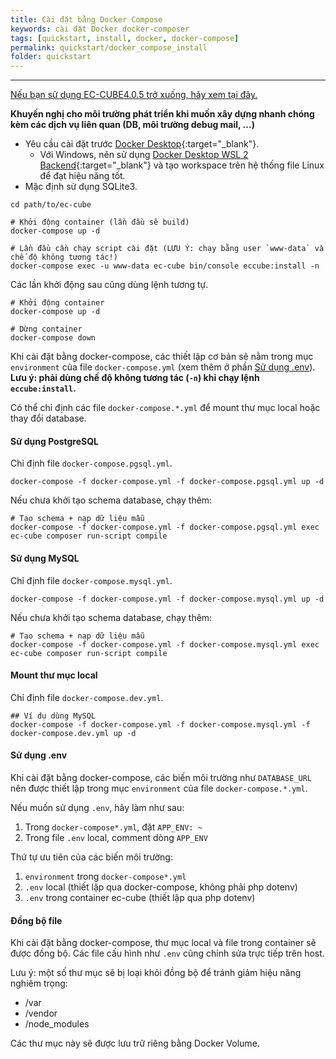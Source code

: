 ```yaml
---
title: Cài đặt bằng Docker Compose
keywords: cài đặt Docker docker-composer
tags: [quickstart, install, docker, docker-compose]
permalink: quickstart/docker_compose_install
folder: quickstart
---
```


---

[Nếu bạn sử dụng EC-CUBE4.0.5 trở xuống, hãy xem tại đây.](/quickstart/install_docker-compose_405orlower)

**Khuyến nghị cho môi trường phát triển khi muốn xây dựng nhanh chóng kèm các dịch vụ liên quan (DB, môi trường debug mail, ...)**

+ Yêu cầu cài đặt trước [Docker Desktop](https://hub.docker.com){:target="_blank"}.
  + Với Windows, nên sử dụng [Docker Desktop WSL 2 Backend](https://docs.docker.jp/docker-for-windows/wsl.html#docker-desktop-wsl-2){:target="_blank"} và tạo workspace trên hệ thống file Linux để đạt hiệu năng tốt.
+ Mặc định sử dụng SQLite3.

```shell
cd path/to/ec-cube

# Khởi động container (lần đầu sẽ build)
docker-compose up -d

# Lần đầu cần chạy script cài đặt (LƯU Ý: chạy bằng user `www-data` và chế độ không tương tác!)
docker-compose exec -u www-data ec-cube bin/console eccube:install -n
```

Các lần khởi động sau cũng dùng lệnh tương tự.

```shell
# Khởi động container
docker-compose up -d

# Dừng container
docker-compose down
```

Khi cài đặt bằng docker-compose, các thiết lập cơ bản sẽ nằm trong mục `environment` của file `docker-compose.yml` (xem thêm ở phần [Sử dụng .env](#env-の使用について)).
**Lưu ý: phải dùng chế độ không tương tác (`-n`) khi chạy lệnh `eccube:install`.**

Có thể chỉ định các file `docker-compose.*.yml` để mount thư mục local hoặc thay đổi database.

#### Sử dụng PostgreSQL

Chỉ định file `docker-compose.pgsql.yml`.

``` shell
docker-compose -f docker-compose.yml -f docker-compose.pgsql.yml up -d
```

Nếu chưa khởi tạo schema database, chạy thêm:

```
# Tạo schema + nạp dữ liệu mẫu
docker-compose -f docker-compose.yml -f docker-compose.pgsql.yml exec ec-cube composer run-script compile
```

#### Sử dụng MySQL

Chỉ định file `docker-compose.mysql.yml`.

``` shell
docker-compose -f docker-compose.yml -f docker-compose.mysql.yml up -d
```

Nếu chưa khởi tạo schema database, chạy thêm:

```
# Tạo schema + nạp dữ liệu mẫu
docker-compose -f docker-compose.yml -f docker-compose.mysql.yml exec ec-cube composer run-script compile
```

#### Mount thư mục local

Chỉ định file `docker-compose.dev.yml`.

```
## Ví dụ dùng MySQL
docker-compose -f docker-compose.yml -f docker-compose.mysql.yml -f docker-compose.dev.yml up -d
```

#### Sử dụng .env

Khi cài đặt bằng docker-compose, các biến môi trường như `DATABASE_URL` nên được thiết lập trong mục `environment` của file `docker-compose.*.yml`.

Nếu muốn sử dụng `.env`, hãy làm như sau:

1. Trong `docker-compose*.yml`, đặt `APP_ENV: ~`
2. Trong file `.env` local, comment dòng `APP_ENV`

Thứ tự ưu tiên của các biến môi trường:

1. `environment` trong `docker-compose*.yml`
2. `.env` local (thiết lập qua docker-compose, không phải php dotenv)
3. `.env` trong container ec-cube (thiết lập qua php dotenv)

#### Đồng bộ file

Khi cài đặt bằng docker-compose, thư mục local và file trong container sẽ được đồng bộ. Các file cấu hình như `.env` cũng chỉnh sửa trực tiếp trên host.

Lưu ý: một số thư mục sẽ bị loại khỏi đồng bộ để tránh giảm hiệu năng nghiêm trọng:
 - /var
 - /vendor
 - /node_modules

Các thư mục này sẽ được lưu trữ riêng bằng Docker Volume.
